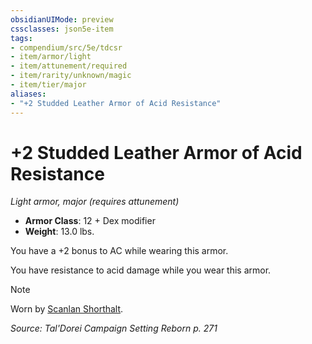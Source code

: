 ```yaml
---
obsidianUIMode: preview
cssclasses: json5e-item
tags:
- compendium/src/5e/tdcsr
- item/armor/light
- item/attunement/required
- item/rarity/unknown/magic
- item/tier/major
aliases: 
- "+2 Studded Leather Armor of Acid Resistance"
---
```

# +2 Studded Leather Armor of Acid Resistance
*Light armor, major (requires attunement)*  

- **Armor Class**: 12 + Dex modifier
- **Weight**: 13.0 lbs.

You have a +2 bonus to AC while wearing this armor.

You have resistance to acid damage while you wear this armor.

> [!note]
> Worn by [Scanlan Shorthalt](Mechanics/bestiary/npc/scanlan-shorthalt-tdcsr.md).

*Source: Tal'Dorei Campaign Setting Reborn p. 271*